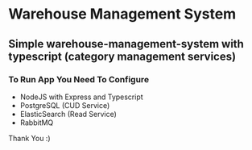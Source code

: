 # Warehouse Management System

## Simple warehouse-management-system with typescript (category management services)

### To Run App You Need To Configure
- NodeJS with Express and Typescript
- PostgreSQL (CUD Service)
- ElasticSearch (Read Service)
- RabbitMQ

Thank You :)
